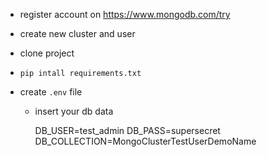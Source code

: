 * register account on https://www.mongodb.com/try
* create new cluster and user

* clone project 
* `pip intall requirements.txt`
* create `.env` file
    + insert your db data
        
        DB_USER=test_admin
        DB_PASS=supersecret
        DB_COLLECTION=MongoClusterTestUserDemoName
  
